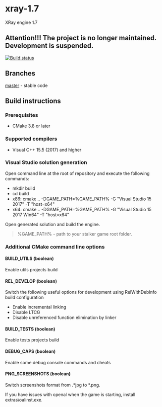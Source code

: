 # xray-1.7
XRay engine 1.7

## Attention!!! The project is no longer maintained. Development is suspended.

[![Build status](https://ci.appveyor.com/api/projects/status/fo8iwn5bvcmgnh8e/branch/master?svg=true)](https://ci.appveyor.com/project/Im-dex/xray-162)

## Branches
[master](https://github.com/Im-dex/xray-16) - stable code

## Build instructions
### Prerequisites
* CMake 3.8 or later

### Supported compilers
* Visual C++ 15.5 (2017) and higher

### Visual Studio solution generation
Open command line at the root of repository and execute the following commands:

* mkdir build
* cd build
* x86: cmake .. -DGAME_PATH=%GAME_PATH% -G "Visual Studio 15 2017" -T "host=x64"
* x64: cmake .. -DGAME_PATH=%GAME_PATH% -G "Visual Studio 15 2017 Win64" -T "host=x64"

Open generated solution and build the engine.

> %GAME_PATH% - path to your stalker game root folder.
          
### Additional CMake command line options

#### BUILD_UTILS (boolean)
Enable utils projects build

#### REL_DEVELOP (boolean)
Switch the following useful options for development using RelWithDebInfo build configuration
* Enable incremental linking
* Disable LTCG
* Disable unreferenced function elimination by linker

#### BUILD_TESTS (boolean)
Enable tests projects build

#### DEBUG_CAPS (boolean)
Enable some debug console commands and cheats

#### PNG_SCREENSHOTS (boolean)
Switch screenshots format from .*jpg to *.png.

If you have issues with openal when the game is starting, install extras\oalinst.exe.
